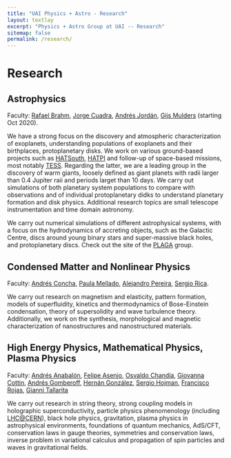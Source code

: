 ```yaml
---
title: "UAI Physics + Astro - Research"
layout: textlay
excerpt: "Physics + Astro Group at UAI -- Research"
sitemap: false
permalink: /research/
---
```


# Research

## Astrophysics
Faculty: <a href="http://www.astro.puc.cl/~rbrahm/">Rafael Brahm</a>, <a href="https://artesliberales.uai.cl/profesor/jorge-cuadra/">Jorge Cuadra</a>, <a href="http://andres-jordan.io/">Andrés Jordán</a>, <a href="http://www.gijsmulders.com/">Gijs Mulders</a> (starting Oct 2020).

We have a strong focus on the discovery and atmospheric characterization of exoplanets, understanding populations of exoplanets and their birthplaces, protoplanetary disks. We work on various ground-based projects such as [HATSouth](https://hatsouth.org/), [HATPI](https://hatpi.org/) and follow-up of space-based missions, most notably [TESS](https://tess.mit.edu/). Regarding the latter, we are a leading group in the discovery of warm giants, loosely defined as giant planets with radii larger than 0.4 Jupiter raii and periods larget than 10 days. We carry out simulations of both planetary system populations to compare with observations and of individual protoplanetary didks to understand planetary formation and disk physics. Additional research topics are small telescope instrumentation and time domain astronomy. 

We carry out numerical simulations of different astrophysical systems, with a focus on the hydrodynamics of accreting objects, such as the Galactic Centre, discs around young binary stars and super-massive black holes, and protoplanetary discs. Check out the site of the <a href="https://jrcuadra.github.io/plaga/">PLAGA</a> group.

## Condensed Matter and Nonlinear Physics
Faculty: <a href="https://sites.google.com/site/andresconchaphysicsresearch/">Andrés Concha</a>, <a href="https://sites.google.com/site/pmelladouai/home">Paula Mellado</a>, <a href="https://sites.google.com/site/pmelladouai/home">Alejandro Pereira</a>, <a href="http://www.sergiorica.com/Site/Home.html">Sergio Rica</a>.

We carry out research on magnetism and elasticity, pattern formation, models of superfluidity, kinetics and thermodynamics of Bose-Einstein condensation, theory of supersolidity and wave turbulence theory. Additionally, we work on the synthesis, morphological and magnetic characterization of nanostructures and nanostructured materials.

## High Energy Physics, Mathematical Physics, Plasma Physics
Faculty: <a href="https://artesliberales.uai.cl/profesor/andres-fernando-anabalon/">Andrés Anabalón</a>, <a href="https://ingenieria.uai.cl/profesor/felipe-asenjo/">Felipe Asenjo</a>, <a href="">Osvaldo Chandía</a>, <a href="https://sites.google.com/view/giovannacottinburacchio/">Giovanna Cottin</a>, <a href="https://ingenieria.uai.cl/profesor/andres-gomberoff/">Andrés Gomberoff</a>, <a href="https://artesliberales.uai.cl/profesor/hernan-gonzalez/">Hernán González</a>, <a href="https://artesliberales.uai.cl/profesor/sergio-hojman/">Sergio Hojman</a>, <a href="https://ingenieria.uai.cl/profesor/francisco-rojas/">Francisco Rojas</a>, <a href="https://artesliberales.uai.cl/profesor/gianni-tallarita/">Gianni Tallarita</a>

We carry out research in string theory, strong coupling models in holographic superconductivity, particle physics phenomenology (including <a href="https://home.cern/science/accelerators/large-hadron-collider">LHC@CERN</a>), black hole physics, gravitation, plasma physics in astrophysical environments, foundations of quantum mechanics, AdS/CFT, conservation laws in gauge theories, symmetries and conservation laws, inverse problem in variational calculus and propagation of spin particles and waves in gravitational fields.


